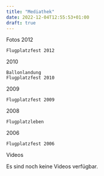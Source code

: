 ```yaml
---
title: "Mediathek"
date: 2022-12-04T12:55:53+01:00
draft: true
---
```


Fotos
2012

    Flugplatzfest 2012 

2010

    Ballonlandung
    Flugplatzfest 2010 

2009

    Flugplatzfest 2009 

2008

    Flugplatzleben 

2006

    Flugplatzfest 2006 

Videos

Es sind noch keine Videos verfügbar. 